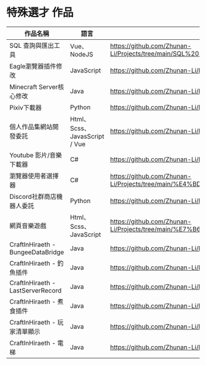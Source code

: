 # 特殊選才 作品

| 作品名稱 | 語言 | 連結 |
| ------ | ------ | ------ |
| SQL 查詢與匯出工具 | Vue、NodeJS | https://github.com/Zhunan-Li/Projects/tree/main/SQL%20%E6%9F%A5%E8%A9%A2%E8%88%87%E5%8C%AF%E5%87%BA%E5%B7%A5%E5%85%B7 |
| Eagle瀏覽器插件修改 | JavaScript | https://github.com/Zhunan-Li/Projects/tree/main/Eagle%20Modified |
| Minecraft Server核心修改 | Java | https://github.com/Zhunan-Li/Projects/tree/main/Minecraft%20Server |
| Pixiv下載器 | Python | https://github.com/Zhunan-Li/Projects/tree/main/Pixiv |
| 個人作品集網站開發委託 | Html、Scss、JavasScript / Vue | https://github.com/Zhunan-Li/Projects/tree/main/Porfolio |
| Youtube 影片/音樂下載器 | C# | https://github.com/Zhunan-Li/Projects/tree/main/Youtube%20Downloader |
| 瀏覽器使用者選擇器 | C# | https://github.com/Zhunan-Li/Projects/tree/main/%E4%BD%BF%E7%94%A8%E8%80%85%E9%81%B8%E6%93%87%E5%99%A8 |
| Discord社群商店機器人委託 | Python | https://github.com/Zhunan-Li/Projects/tree/main/%E7%A4%BE%E7%BE%A4%E5%95%86%E5%BA%97 |
| 網頁音樂遊戲 | Html、Scss、JavaScript | https://github.com/Zhunan-Li/Projects/tree/main/%E7%B6%B2%E9%A0%81%E9%9F%B3%E6%A8%82%E9%81%8A%E6%88%B2 |
| CraftInHiraeth - BungeeDataBridge | Java | https://github.com/Zhunan-Li/Projects/tree/main/CraftInHiraeth/BungeeDataBridge |
| CraftInHiraeth - 釣魚插件 | Java | https://github.com/Zhunan-Li/Projects/tree/main/CraftInHiraeth/FIshing |
| CraftInHiraeth - LastServerRecord | Java | https://github.com/Zhunan-Li/Projects/tree/main/CraftInHiraeth/LastServerRecord |
| CraftInHiraeth - 煮食插件 | Java | https://github.com/Zhunan-Li/Projects/tree/main/CraftInHiraeth/RPGCooking |
| CraftInHiraeth - 玩家清單顯示 | Java | https://github.com/Zhunan-Li/Projects/tree/main/CraftInHiraeth/TabList |
| CraftInHiraeth - 電梯 | Java | https://github.com/Zhunan-Li/Projects/tree/main/CraftInHiraeth/%E9%9B%BB%E6%A2%AF |
